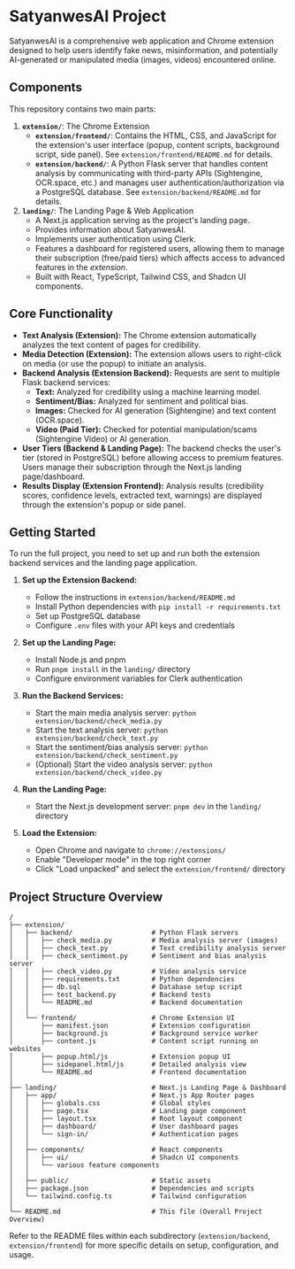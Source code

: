 # SatyanwesAI Project

SatyanwesAI is a comprehensive web application and Chrome extension designed to help users identify fake news, misinformation, and potentially AI-generated or manipulated media (images, videos) encountered online.

## Components

This repository contains two main parts:

1.  **`extension/`**: The Chrome Extension
    *   **`extension/frontend/`**: Contains the HTML, CSS, and JavaScript for the extension's user interface (popup, content scripts, background script, side panel). See `extension/frontend/README.md` for details.
    *   **`extension/backend/`**: A Python Flask server that handles content analysis by communicating with third-party APIs (Sightengine, OCR.space, etc.) and manages user authentication/authorization via a PostgreSQL database. See `extension/backend/README.md` for details.
2.  **`landing/`**: The Landing Page & Web Application
    *   A Next.js application serving as the project's landing page.
    *   Provides information about SatyanwesAI.
    *   Implements user authentication using Clerk.
    *   Features a dashboard for registered users, allowing them to manage their subscription (free/paid tiers) which affects access to advanced features in the *extension*.
    *   Built with React, TypeScript, Tailwind CSS, and Shadcn UI components.

## Core Functionality

*   **Text Analysis (Extension):** The Chrome extension automatically analyzes the text content of pages for credibility.
*   **Media Detection (Extension):** The extension allows users to right-click on media (or use the popup) to initiate an analysis.
*   **Backend Analysis (Extension Backend):** Requests are sent to multiple Flask backend services:
    *   **Text:** Analyzed for credibility using a machine learning model.
    *   **Sentiment/Bias:** Analyzed for sentiment and political bias.
    *   **Images:** Checked for AI generation (Sightengine) and text content (OCR.space).
    *   **Video (Paid Tier):** Checked for potential manipulation/scams (Sightengine Video) or AI generation.
*   **User Tiers (Backend & Landing Page):** The backend checks the user's tier (stored in PostgreSQL) before allowing access to premium features. Users manage their subscription through the Next.js landing page/dashboard.
*   **Results Display (Extension Frontend):** Analysis results (credibility scores, confidence levels, extracted text, warnings) are displayed through the extension's popup or side panel.

## Getting Started

To run the full project, you need to set up and run both the extension backend services and the landing page application.

1.  **Set up the Extension Backend:** 
    * Follow the instructions in `extension/backend/README.md`
    * Install Python dependencies with `pip install -r requirements.txt`
    * Set up PostgreSQL database
    * Configure `.env` files with your API keys and credentials

2.  **Set up the Landing Page:** 
    * Install Node.js and pnpm
    * Run `pnpm install` in the `landing/` directory
    * Configure environment variables for Clerk authentication

3.  **Run the Backend Services:** 
    * Start the main media analysis server: `python extension/backend/check_media.py`
    * Start the text analysis server: `python extension/backend/check_text.py` 
    * Start the sentiment/bias analysis server: `python extension/backend/check_sentiment.py`
    * (Optional) Start the video analysis server: `python extension/backend/check_video.py`

4.  **Run the Landing Page:** 
    * Start the Next.js development server: `pnpm dev` in the `landing/` directory

5.  **Load the Extension:** 
    * Open Chrome and navigate to `chrome://extensions/`
    * Enable "Developer mode" in the top right corner
    * Click "Load unpacked" and select the `extension/frontend/` directory

## Project Structure Overview

```
/
├── extension/
│   ├── backend/                    # Python Flask servers
│   │   ├── check_media.py          # Media analysis server (images)
│   │   ├── check_text.py           # Text credibility analysis server
│   │   ├── check_sentiment.py      # Sentiment and bias analysis server
│   │   ├── check_video.py          # Video analysis service
│   │   ├── requirements.txt        # Python dependencies
│   │   ├── db.sql                  # Database setup script
│   │   ├── test_backend.py         # Backend tests
│   │   └── README.md               # Backend documentation
│   │
│   └── frontend/                   # Chrome Extension UI
│       ├── manifest.json           # Extension configuration
│       ├── background.js           # Background service worker
│       ├── content.js              # Content script running on websites
│       ├── popup.html/js           # Extension popup UI
│       ├── sidepanel.html/js       # Detailed analysis view
│       └── README.md               # Frontend documentation
│
├── landing/                        # Next.js Landing Page & Dashboard
│   ├── app/                        # Next.js App Router pages
│   │   ├── globals.css             # Global styles
│   │   ├── page.tsx                # Landing page component
│   │   ├── layout.tsx              # Root layout component
│   │   ├── dashboard/              # User dashboard pages
│   │   └── sign-in/                # Authentication pages
│   │
│   ├── components/                 # React components
│   │   ├── ui/                     # Shadcn UI components
│   │   └── various feature components
│   │
│   ├── public/                     # Static assets
│   ├── package.json                # Dependencies and scripts
│   └── tailwind.config.ts          # Tailwind configuration
│
└── README.md                       # This file (Overall Project Overview)
```

Refer to the README files within each subdirectory (`extension/backend`, `extension/frontend`) for more specific details on setup, configuration, and usage.
